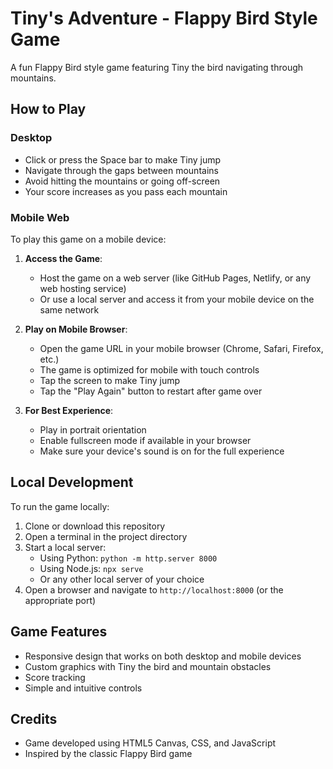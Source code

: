 # Tiny's Adventure - Flappy Bird Style Game

A fun Flappy Bird style game featuring Tiny the bird navigating through mountains.

## How to Play

### Desktop
- Click or press the Space bar to make Tiny jump
- Navigate through the gaps between mountains
- Avoid hitting the mountains or going off-screen
- Your score increases as you pass each mountain

### Mobile Web
To play this game on a mobile device:

1. **Access the Game**: 
   - Host the game on a web server (like GitHub Pages, Netlify, or any web hosting service)
   - Or use a local server and access it from your mobile device on the same network

2. **Play on Mobile Browser**:
   - Open the game URL in your mobile browser (Chrome, Safari, Firefox, etc.)
   - The game is optimized for mobile with touch controls
   - Tap the screen to make Tiny jump
   - Tap the "Play Again" button to restart after game over

3. **For Best Experience**:
   - Play in portrait orientation
   - Enable fullscreen mode if available in your browser
   - Make sure your device's sound is on for the full experience

## Local Development

To run the game locally:

1. Clone or download this repository
2. Open a terminal in the project directory
3. Start a local server:
   - Using Python: `python -m http.server 8000`
   - Using Node.js: `npx serve`
   - Or any other local server of your choice
4. Open a browser and navigate to `http://localhost:8000` (or the appropriate port)

## Game Features

- Responsive design that works on both desktop and mobile devices
- Custom graphics with Tiny the bird and mountain obstacles
- Score tracking
- Simple and intuitive controls

## Credits

- Game developed using HTML5 Canvas, CSS, and JavaScript
- Inspired by the classic Flappy Bird game
